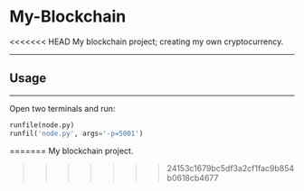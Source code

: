 # My-Blockchain
<<<<<<< HEAD
My blockchain project; creating my own cryptocurrency.

----
## Usage
----
Open two terminals and run:

```python
runfile(node.py)
runfil('node.py', args='-p=5001')
```

=======
My blockchain project.
>>>>>>> 24153c1679bc5df3a2cf1fac9b854b0618cb4677
